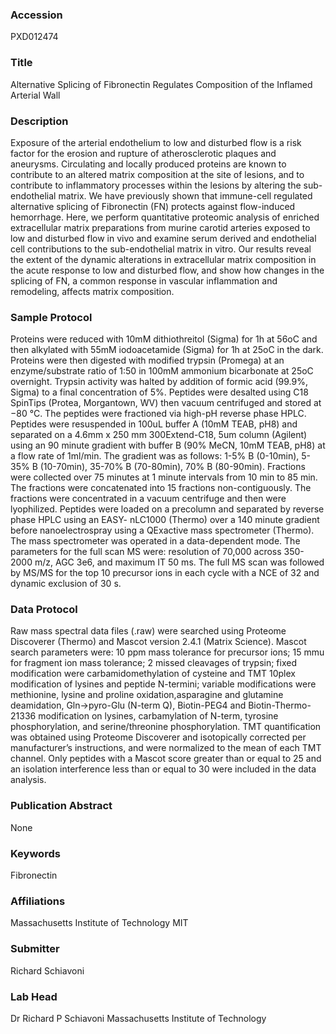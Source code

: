 ### Accession
PXD012474

### Title
Alternative Splicing of Fibronectin Regulates Composition of the Inflamed Arterial Wall

### Description
Exposure of the arterial endothelium to low and disturbed flow is a risk factor for the erosion and rupture of atherosclerotic plaques and aneurysms.  Circulating and locally produced proteins are known to contribute to an altered matrix composition at the site of lesions, and to contribute to inflammatory processes within the lesions by altering the sub-endothelial matrix. We have previously shown that immune-cell regulated alternative splicing of Fibronectin (FN) protects against flow-induced hemorrhage. Here, we perform quantitative proteomic analysis of enriched extracellular matrix preparations from murine carotid arteries exposed to low and disturbed flow in vivo and examine serum derived and endothelial cell contributions to the sub-endothelial matrix in vitro. Our results reveal the extent of the dynamic alterations in extracellular matrix composition in the acute response to low and disturbed flow, and show how changes in the splicing of FN, a common response in vascular inflammation and remodeling, affects matrix composition.

### Sample Protocol
Proteins were reduced with 10mM dithiothreitol (Sigma) for 1h at 56oC and then alkylated with 55mM iodoacetamide (Sigma) for 1h at 25oC in the dark.  Proteins were then digested with modified trypsin (Promega) at an enzyme/substrate ratio of 1:50 in 100mM ammonium bicarbonate at 25oC overnight.  Trypsin activity was halted by addition of formic acid (99.9%, Sigma) to a final concentration of 5%.  Peptides were desalted using C18 SpinTips (Protea, Morgantown, WV) then vacuum centrifuged and stored at −80 °C. The peptides were fractioned via high-pH reverse phase HPLC.  Peptides were resuspended in 100uL buffer A (10mM TEAB, pH8) and separated on a 4.6mm x 250 mm 300Extend-C18, 5um column (Agilent) using an 90 minute gradient with buffer B (90% MeCN, 10mM TEAB, pH8) at a flow rate of 1ml/min.  The gradient was as follows: 1-5% B (0-10min), 5-35% B (10-70min), 35-70% B (70-80min), 70% B (80-90min).  Fractions were collected over 75 minutes at 1 minute intervals from 10 min to 85 min.  The fractions were concatenated into 15 fractions non-contiguously.  The fractions were concentrated in a vacuum centrifuge and then were lyophilized. Peptides were loaded on a precolumn and separated by reverse phase HPLC using an EASY- nLC1000 (Thermo) over a 140 minute gradient before nanoelectrospray using a QExactive mass spectrometer (Thermo).  The mass spectrometer was operated in a data-dependent mode.  The parameters for the full scan MS were:  resolution of 70,000 across 350-2000 m/z, AGC 3e6, and maximum IT 50 ms.  The full MS scan was followed by MS/MS for the top 10 precursor ions in each cycle with a NCE of 32 and dynamic exclusion of 30 s.

### Data Protocol
Raw mass spectral data files (.raw) were searched using Proteome Discoverer (Thermo) and Mascot version 2.4.1 (Matrix Science).  Mascot search parameters were:  10 ppm mass tolerance for precursor ions; 15 mmu for fragment ion mass tolerance; 2 missed cleavages of trypsin; fixed modification were carbamidomethylation of cysteine and TMT 10plex modification of lysines and peptide N-termini; variable modifications were methionine, lysine and proline oxidation,asparagine and glutamine deamidation, Gln->pyro-Glu (N-term Q), Biotin-PEG4 and Biotin-Thermo-21336 modification on lysines, carbamylation of N-term, tyrosine phosphorylation, and serine/threonine phosphorylation.  TMT quantification was obtained using Proteome Discoverer and isotopically corrected per manufacturer’s instructions, and were normalized to the mean of each TMT channel.  Only peptides with a Mascot score greater than or equal to 25 and an isolation interference less than or equal to 30 were included in the data analysis.

### Publication Abstract
None

### Keywords
Fibronectin

### Affiliations
Massachusetts Institute of Technology
MIT

### Submitter
Richard Schiavoni

### Lab Head
Dr Richard P Schiavoni
Massachusetts Institute of Technology


